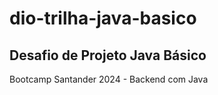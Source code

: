 # dio-trilha-java-basico
## Desafio de Projeto Java Básico

Bootcamp Santander 2024 - Backend com Java
